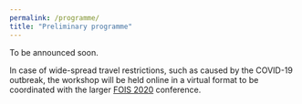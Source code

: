 ```yaml
---
permalink: /programme/
title: "Preliminary programme"
---
```


To be announced soon.

In case of wide-spread travel restrictions, such as caused by the COVID-19 outbreak, the workshop will be held online in a virtual format to be coordinated with the larger [FOIS 2020](https://fois2020.inf.unibz.it/) conference.
